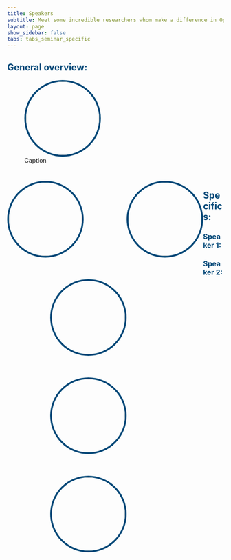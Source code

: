 ```yaml
---
title: Speakers
subtitle: Meet some incredible researchers whom make a difference in Open Science!
layout: page
show_sidebar: false
tabs: tabs_seminar_specific
---
```


## <span style="color:#004777"> General overview: </span>

<figure> <img src="../assets/ext_images/sofie_vdb.jpg" style='border: 4px solid #004777; width: 170px; height: 170px; border-radius: 50%; object-fit: cover;'/> <figcaption>Caption</figcaption> </figure>

&nbsp;
<a href="#speaker1"><span style="float: left; margin: 25px 0px 25px 0px;" ><img src="../assets/ext_images/sofie_vdb.jpg" style='border: 4px solid #004777; width: 170px; height: 170px; border-radius: 50%; object-fit: cover;'/></span></a>
<span style="float: left; margin: 25px 0px 25px 100px" ><img src="../assets/ext_images/sofie_vdb.jpg" style='border: 4px solid #004777; width: 170px; height: 170px; border-radius: 50%; object-fit: cover;'/></span>
<span style="float: left; margin: 25px 0px 25px 100px;" ><img src="../assets/ext_images/sofie_vdb.jpg" style='border: 4px solid #004777; width: 170px; height: 170px; border-radius: 50%; object-fit: cover;'/></span>
<span style="float: left; margin: 25px 0px 25px 100px;" ><img src="../assets/ext_images/sofie_vdb.jpg" style='border: 4px solid #004777; width: 170px; height: 170px; border-radius: 50%; object-fit: cover;'/></span>
<span style="float: left; margin: 25px 0px 25px 100px;" ><img src="../assets/ext_images/sofie_vdb.jpg" style='border: 4px solid #004777; width: 170px; height: 170px; border-radius: 50%; object-fit: cover;'/></span>

## <span style="color:#004777"> Specifics: </span>

### <span style="color:#004777"> Speaker 1: </span>
<a name="speaker1"></a>

### <span style="color:#004777"> Speaker 2: </span>
<a name="speaker2"></a>
